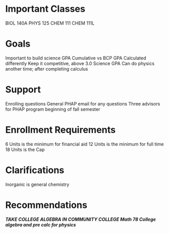 
# Important Classes

BIOL 140A
PHYS 125
CHEM 111
CHEM 111L

# Goals

Important to build science GPA
Cumulative vs BCP GPA
Calculated differently 
Keep it competitive, above 3.0
Science GPA
Can do physics another time; after completing calculus

# Support

Enrolling questions
General PHAP email for any questions
Three advisors for PHAP program
beginning of fall semester


# Enrollment Requirements

6 Units is the minimum for financial aid
12 Units is the minimum for full time
18 Units is the Cap

# Clarifications

Inorganic is general chemistry

# Recommendations

***TAKE COLLEGE ALGEBRA IN COMMUNITY COLLEGE
Math 78
College algebra and pre calc for physics***